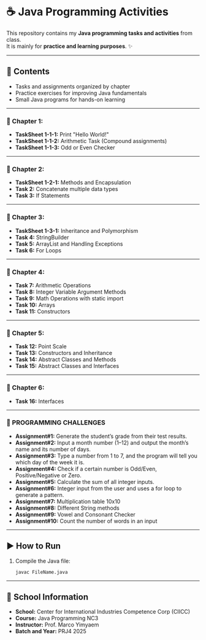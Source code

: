 # ☕ Java Programming Activities  
This repository contains my **Java programming tasks and activities** from class.  
It is mainly for **practice and learning purposes**. ✨  

---

## 📌 Contents  
- Tasks and assignments organized by chapter  
- Practice exercises for improving Java fundamentals  
- Small Java programs for hands-on learning  

---

### 📖 Chapter 1: 
- **TaskSheet 1-1-1:** Print "Hello World!"  
- **TaskSheet 1-1-2:** Arithmetic Task (Compound assignments)  
- **TaskSheet 1-1-3:** Odd or Even Checker
---

### 📖 Chapter 2:  
- **TaskSheet 1-2-1:** Methods and Encapsulation
- **Task 2:** Concatenate multiple data types
- **Task 3:** If Statements
---

### 📖 Chapter 3:  
- **TaskSheet 1-3-1:** Inheritance and Polymorphism
- **Task 4:** StringBuilder
- **Task 5:** ArrayList and Handling Exceptions
- **Task 6:** For Loops
---

### 📖 Chapter 4:  
- **Task 7:** Arithmetic Operations
- **Task 8:** Integer Variable Argument Methods
- **Task 9:** Math Operations with static import
- **Task 10:** Arrays
- **Task 11:** Constructors
---

### 📖 Chapter 5:
- **Task 12:** Point Scale
- **Task 13:** Constructors and Inheritance
- **Task 14:** Abstract Classes and Methods
- **Task 15:** Abstract Classes and Interfaces
---

### 📖 Chapter 6:
- **Task 16:** Interfaces
---

### 📖 PROGRAMMING CHALLENGES
- **Assignment#1:** Generate the student’s grade from their test results.
- **Assignment#2:** Input a month number (1–12) and output the month’s name and its number of days.
- **Assignment#3:** Type a number from 1 to 7, and the program will tell you which day of the week it is.
- **Assignment#4:** Check if a certain number is Odd/Even, Positive/Negative or Zero.
- **Assignment#5:** Calculate the sum of all integer inputs.
- **Assignment#6:** Integer input from the user and uses a for loop to generate a pattern.
- **Assignment#7:** Multiplication table 10x10
- **Assignment#8:** Different String methods
- **Assignment#9:** Vowel and Consonant Checker
- **Assignment#10:** Count the number of words in an input

---

## ▶️ How to Run  

1. Compile the Java file:  
   ```bash
   javac FileName.java

---

## 🏫 School Information  

- **School:** Center for International Industries Competence Corp (CIICC)
- **Course:** Java Programming NC3
- **Instructor:** Prof. Marco Yimyaem
- **Batch and Year:** PRJ4 2025
